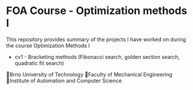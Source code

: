 # FOA Course - Optimization methods I 

This repository provides summary of the projects I have worked on during the course Optimization Methods I

* cv1 - Bracketing methods (Fibonacci search, golden section search, quadratic fit search)

🔴Brno University of Technology
🔴Faculty of Mechanical Engineering
🔴Institute of Automation and Computer Science

